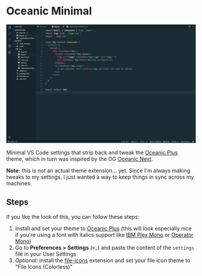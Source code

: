 # Oceanic Minimal

![alt text](/screenshot.png "Screenshot of these settings in use in Visual Studio Code")

Minimal VS Code settings that strip back and tweak the [Oceanic Plus](https://marketplace.visualstudio.com/items?itemName=marcoms.oceanic-plus) theme, which in turn was inspired by the OG [Oceanic Next](https://labs.voronianski.com/oceanic-next-color-scheme/).

**Note:** this is not an actual theme extension... yet. Since I'm always making tweaks to my settings, I just wanted a way to keep things in sync across my machines.

## Steps

If you like the look of this, you can follow these steps:

1.  Install and set your theme to [Oceanic Plus](https://marketplace.visualstudio.com/items?itemName=marcoms.oceanic-plus) (this will look especially nice if you're using a font with italics support like [IBM Plex Mono](https://fonts.google.com/specimen/IBM+Plex+Mono) or [Operator Mono](https://www.typography.com/fonts/operator/styles/))
2.  Go to **Preferences > Settings** (`⌘,`) and paste the content of the `settings` file in your User Settings
3.  _Optional:_ install the [file-icons](https://marketplace.visualstudio.com/items?itemName=file-icons.file-icons) extension and set your file icon theme to "File Icons (Colorless)"
